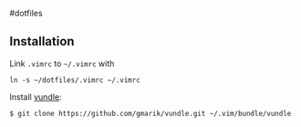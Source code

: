 #dotfiles
## Installation
Link `.vimrc` to `~/.vimrc` with
```
ln -s ~/dotfiles/.vimrc ~/.vimrc
```

Install [vundle](https://github.com/gmarik/vundle):
```
$ git clone https://github.com/gmarik/vundle.git ~/.vim/bundle/vundle
```
